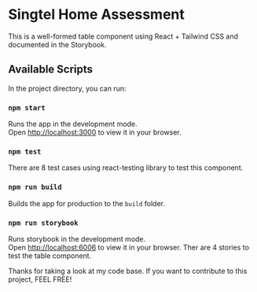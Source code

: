 # Singtel Home Assessment

This is a well-formed table component using React + Tailwind CSS and documented in the Storybook.

## Available Scripts

In the project directory, you can run:

### `npm start`

Runs the app in the development mode.\
Open [http://localhost:3000](http://localhost:3000) to view it in your browser.

### `npm test`

There are 8 test cases using react-testing library to test this component.

### `npm run build`

Builds the app for production to the `build` folder.

### `npm run storybook`

Runs storybook in the development mode. \
Open [http://localhost:6006](httP://localhost:6006) to view it in your browser.
Ther are 4 stories to test the table component.

Thanks for taking a look at my code base. If you want to contribute to this project, FEEL FREE!
